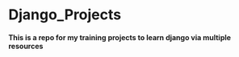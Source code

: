 # Django_Projects
#### This is a repo for my training projects to learn django via multiple resources
